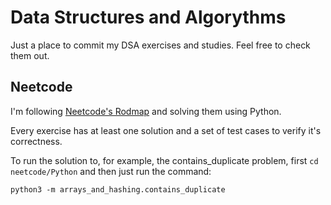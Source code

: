 # Data Structures and Algorythms

Just a place to commit my DSA exercises and studies. Feel free to check them out.

## Neetcode

I'm following [Neetcode's Rodmap](https://neetcode.io/roadmap) and solving them using Python.

Every exercise has at least one solution and a set of test cases to verify it's correctness.

To run the solution to, for example, the contains_duplicate problem, first `cd neetcode/Python` and then just run the command:

`python3 -m arrays_and_hashing.contains_duplicate`
